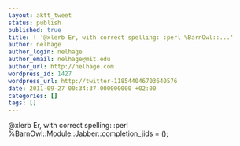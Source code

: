 ```yaml
---
layout: aktt_tweet
status: publish
published: true
title: ! '@xlerb Er, with correct spelling: :perl %BarnOwl::...'
author: nelhage
author_login: nelhage
author_email: nelhage@mit.edu
author_url: http://nelhage.com
wordpress_id: 1427
wordpress_url: http://twitter-118544046703640576
date: 2011-09-27 00:34:37.000000000 +02:00
categories: []
tags: []
---
```

@xlerb Er, with correct spelling: :perl %BarnOwl::Module::Jabber::completion_jids = ();
